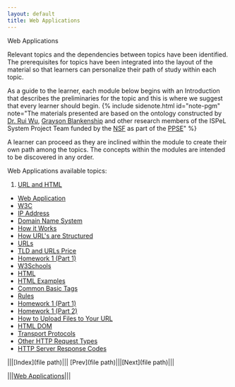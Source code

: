 ```yaml
---
layout: default
title: Web Applications
---
```

<span class="newthought">Web Applications</span>


Relevant topics and the dependencies between topics have been identified. The prerequisites for topics have been integrated into the layout of the material so that learners can personalize their path of study within each topic.  

As a guide to the learner, each module below begins with an Introduction that describes the preliminaries for the topic and this is where we suggest that every learner should begin.  {% include sidenote.html id="note-pgm" note="The materials presented are based on the ontology constructed by [Dr. Rui Wu](http://www.cs.ecu.edu/wu/),  [Grayson Blankenship]() and other research members of the ISPeL System Project Team funded by the [NSF](https://www.nsf.gov) as part of the [PPSE](https://ppse.ecu.edu/)" %}


A learner can proceed as they are inclined within the module to create their own path among the topics.   The concepts within the modules are intended to be discovered in any order.  


Web Applications available topics: 

1. [URL and HTML](URL_and_HTML/)
- [Web Application](URL_and_HTML/#web-application)
- [W3C](URL_and_HTML/#w3c)
- [IP Address](URL_and_HTML/#ip-address)
- [Domain Name System](URL_and_HTML/file2/#domain-name-system)
- [How it Works](URL_and_HTML/file2/#how-does-it-work)
- [How URL's are Structured](URL_and_HTML/file3/#how-url's-are-structured)
- [URLs](URL_and_HTML/file3/#urls)
- [TLD and URLs Price](URL_and_HTML/file3/#tld-and-urls-price)
- [Homework 1 (Part 1)](URL_and_HTML/file3/#homework-1-part-1)
- [W3Schools](URL_and_HTML/file4/#w3schools)
- [HTML](URL_and_HTML/file4/#what-is-html)
- [HTML Examples](URL_and_HTML/file4/#lets-do-this-first-example)
- [Common Basic Tags](URL_and_HTML/file4/#common-basic-tags)
- [Rules](URL_and_HTML/file5/#here-are-some-rules)
- [Homework 1 (Part 1)](URL_and_HTML/file5/#homework-1-part-1)
- [Homework 1 (Part 2)](URL_and_HTML/file5/#homework-1-part-2)
- [How to Upload Files to Your URL](URL_and_HTML/file5/#how-to-upload-files-to-your-url)
- [HTML DOM](URL_and_HTML/file5/#html-dom)
- [Transport Protocols](URL_and_HTML/file6/#transport-protocols)
- [Other HTTP Request Types](URL_and_HTML/file6/#other-http-request-types)
- [HTTP Server Response Codes](URL_and_HTML/file6/#http-server-response-codes)


<script src="http://d3js.org/d3.v3.min.js"></script>
<script src="script/ontology.js"></script>

<!-- <div id="ontology_div"></div> -->
<!-- <div></div> -->
<body></body>



|||[Index](file path)||| [Prev](file path)|||[Next](file path)|||

|||[Web Applications](../)|||

